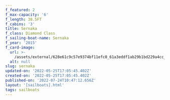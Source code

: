 ```yaml
---
f_featured: 2
f_max-capacity: '6'
f_length: 38.5FT
f_cabins: '3'
title: Sernaka
f_class: Diamond Class
f_sailing-boat-name: Sernaka
f_year: '2015'
f_card-image:
  url: >-
    /assets/external/628e61c9c57e9374bf11efc0_61a3eddf1ab29b1bd229a4cc_boats2-p-500.jpg
  alt: null
slug: sernaka
updated-on: '2022-05-25T17:05:45.402Z'
created-on: '2022-05-25T17:05:45.402Z'
published-on: '2022-07-24T10:47:12.656Z'
layout: '[sailboats].html'
tags: sailboats
---
```



